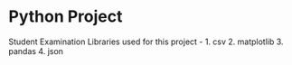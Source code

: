 # Python Project
Student Examination 
Libraries used for this project - 
    1. csv
    2. matplotlib
    3. pandas
    4. json
